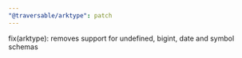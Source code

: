 ```yaml
---
"@traversable/arktype": patch
---
```


fix(arktype): removes support for undefined, bigint, date and symbol schemas
